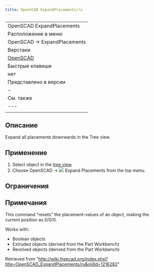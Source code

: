 ```yaml
---
title: OpenSCAD ExpandPlacements/ru
---
```

|  |
| --- |
| OpenSCAD ExpandPlacements |
| Расположение в меню |
| OpenSCAD → ExpandPlacements |
| Верстаки |
| [OpenSCAD](/OpenSCAD_Workbench/ru "OpenSCAD Workbench/ru") |
| Быстрые клавиши |
| нет |
| Представлено в версии |
| - |
| См. также |
| --- |
|  |

## Описание

Expand all placements downwards in the Tree view.

## Применение

1. Select object in the [tree view](/Tree_view "Tree view").
2. Choose OpenSCAD → ![](/images/OpenSCAD_ExpandPlacements.svg) Expand Placements from the top menu.

## Ограничения

## Примечания

This command "resets" the placement-values of an object, making the current position as 0/0/0.

Works with:

* Boolean objects
* Extruded objects (derived from the Part Workbench)
* Revolved objects (derived from the Part Workbench)

Retrieved from "<http://wiki.freecad.org/index.php?title=OpenSCAD_ExpandPlacements/ru&oldid=1216282>"